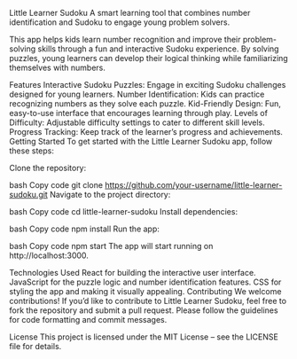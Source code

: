 Little Learner Sudoku
A smart learning tool that combines number identification and Sudoku to engage young problem solvers.

This app helps kids learn number recognition and improve their problem-solving skills through a fun and interactive Sudoku experience. By solving puzzles, young learners can develop their logical thinking while familiarizing themselves with numbers.

Features
Interactive Sudoku Puzzles: Engage in exciting Sudoku challenges designed for young learners.
Number Identification: Kids can practice recognizing numbers as they solve each puzzle.
Kid-Friendly Design: Fun, easy-to-use interface that encourages learning through play.
Levels of Difficulty: Adjustable difficulty settings to cater to different skill levels.
Progress Tracking: Keep track of the learner’s progress and achievements.
Getting Started
To get started with the Little Learner Sudoku app, follow these steps:

Clone the repository:

bash
Copy code
git clone https://github.com/your-username/little-learner-sudoku.git
Navigate to the project directory:

bash
Copy code
cd little-learner-sudoku
Install dependencies:

bash
Copy code
npm install
Run the app:

bash
Copy code
npm start
The app will start running on http://localhost:3000.

Technologies Used
React for building the interactive user interface.
JavaScript for the puzzle logic and number identification features.
CSS for styling the app and making it visually appealing.
Contributing
We welcome contributions! If you’d like to contribute to Little Learner Sudoku, feel free to fork the repository and submit a pull request. Please follow the guidelines for code formatting and commit messages.

License
This project is licensed under the MIT License – see the LICENSE file for details.

